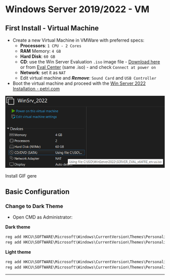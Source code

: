 # Windows Server 2019/2022 - VM

## First Install - Virtual Machine

- Create a new Virtual Machine in VMWare with preferred specs:
  - **Processors**: `1 CPU - 2 Cores`
  - **RAM** Memory: `4 GB`
  - **Hard Disk**: `60 GB`
  - **CD**: use the Win Server Evaluation `.iso` image file - [Download here](https://software-static.download.prss.microsoft.com/sg/download/888969d5-f34g-4e03-ac9d-1f9786c66749/SERVER_EVAL_x64FRE_en-us.iso) or from [Eval Center](https://www.microsoft.com/en-us/evalcenter/evaluate-windows-server-2022) (same .iso) - and check `Connect at power on`
  - **Network**: set it as `NAT`
  - Edit virtual machine and ***Remove***: `Sound Card` and `USB Controller`
- Boot the virtual machine and proceed with the [Win Server 2022 Installation - petri.com](https://petri.com/install-windows-server-2022/)

![](.gitbook/assets/image-20230601095042847.png)



Install GIF gere



## Basic Configuration

### Change to Dark Theme

- Open CMD as Administrator:

**Dark theme**

```powershell
reg add HKCU\SOFTWARE\Microsoft\Windows\CurrentVersion\Themes\Personalize /v AppsUseLightTheme /t REG_DWORD /d 0 /f
reg add HKCU\SOFTWARE\Microsoft\Windows\CurrentVersion\Themes\Personalize /v SystemUsesLightTheme /t REG_DWORD /d 0 /f
```

**Light theme**

```powershell
reg add HKCU\SOFTWARE\Microsoft\Windows\CurrentVersion\Themes\Personalize /v AppsUseLightTheme /t REG_DWORD /d 1 /f
reg add HKCU\SOFTWARE\Microsoft\Windows\CurrentVersion\Themes\Personalize /v SystemUsesLightTheme /t REG_DWORD /d 1 /f
```

------

